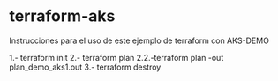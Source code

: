 # terraform-aks

Instrucciones para el uso de este ejemplo de terraform con AKS-DEMO


1.- terraform init
2.- terraform plan
    2.2.-terraform plan -out plan_demo_aks1.out
3.- terraform destroy
